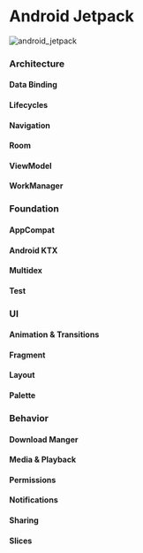 # Android Jetpack

![android_jetpack](..\images\android\android_jetpack2)



### Architecture

#### Data Binding

#### Lifecycles

#### Navigation

#### Room

#### ViewModel

#### WorkManager



### Foundation

#### AppCompat

#### Android KTX

#### Multidex

#### Test



### UI

#### Animation & Transitions

#### Fragment

#### Layout

#### Palette



### Behavior

#### Download Manger

#### Media & Playback

#### Permissions

#### Notifications

#### Sharing

#### Slices